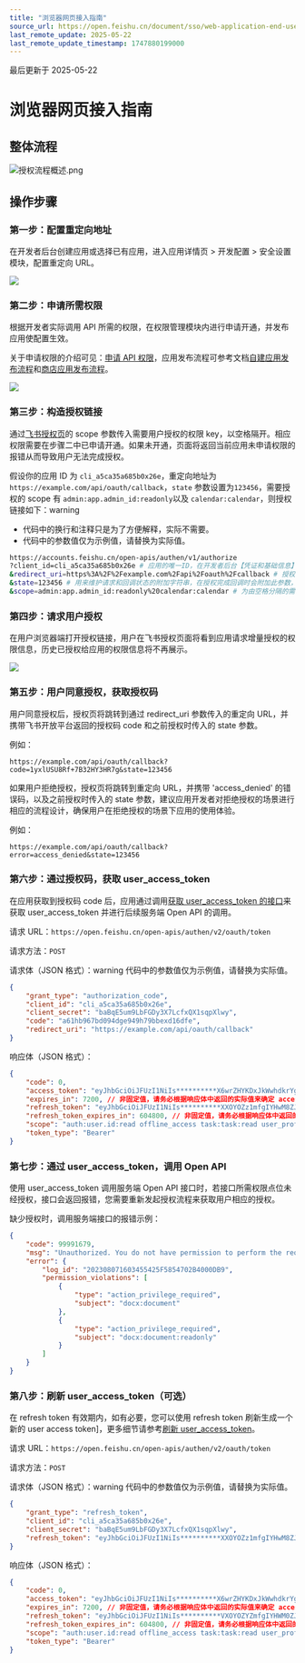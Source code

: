 ```yaml
---
title: "浏览器网页接入指南"
source_url: https://open.feishu.cn/document/sso/web-application-end-user-consent/guide
last_remote_update: 2025-05-22
last_remote_update_timestamp: 1747880199000
---
```

最后更新于 2025-05-22

# 浏览器网页接入指南

## 整体流程

![授权流程概述.png](https://sf3-cn.feishucdn.com/obj/open-platform-opendoc/2f2a8b7d7c56087cc2d50c9df7c91932_LW5kDPce0i.png?height=1466&lazyload=true&maxWidth=700&width=2092)

## 操作步骤

### 第一步：配置重定向地址
在开发者后台创建应用或选择已有应用，进入应用详情页 > 开发配置 > 安全设置模块，配置重定向 URL。

![](https://sf3-cn.feishucdn.com/obj/open-platform-opendoc/1dc62df21b034736fa83dfb82fcc710f_uPyfgwoEUj.png?height=687&lazyload=true&maxWidth=600&width=1756)

### 第二步：申请所需权限

根据开发者实际调用 API 所需的权限，在权限管理模块内进行申请开通，并发布应用使配置生效。

关于申请权限的介绍可见：[申请 API 权限](https://open.feishu.cn/document/ukTMukTMukTM/uQjN3QjL0YzN04CN2cDN)，应用发布流程可参考文档[自建应用发布流程](https://open.feishu.cn/document/home/introduction-to-custom-app-development/self-built-application-development-process)和[商店应用发布流程](https://open.feishu.cn/document/uMzNwEjLzcDMx4yM3ATM/uYjMyUjL2IjM14iNyITN)。

![](https://sf3-cn.feishucdn.com/obj/open-platform-opendoc/6ed3d748ee4258f066a55fd29c34534e_BhnIeqwAWO.png?height=873&lazyload=true&maxWidth=600&width=1886)

### 第三步：构造授权链接

通过[飞书授权页](https://open.feishu.cn/document/common-capabilities/sso/api/obtain-oauth-code)的 scope 参数传入需要用户授权的权限 key，以空格隔开。相应权限需要在步骤二中已申请开通。如果未开通，页面将返回当前应用未申请权限的报错从而导致用户无法完成授权。

假设你的应用 ID 为 `cli_a5ca35a685b0x26e`，重定向地址为 `https://example.com/api/oauth/callback`，`state` 参数设置为`123456`，需要授权的 scope 有 `admin:app.admin_id:readonly`以及 `calendar:calendar`，则授权链接如下：warning
- 代码中的换行和注释只是为了方便解释，实际不需要。
- 代码中的参数值仅为示例值，请替换为实际值。

```bash
https://accounts.feishu.cn/open-apis/authen/v1/authorize
?client_id=cli_a5ca35a685b0x26e # 应用的唯一ID，在开发者后台【凭证和基础信息】中可以获得
&redirect_uri=https%3A%2F%2Fexample.com%2Fapi%2Foauth%2Fcallback # 授权完成后的重定向地址，需要进行 URL 编码
&state=123456 # 用来维护请求和回调状态的附加字符串，在授权完成回调时会附加此参数，应用可以根据此字符串来判断上下文关系
&scope=admin:app.admin_id:readonly%20calendar:calendar # 为由空格分隔的需要用户授权的三方应用权限，权限点位需要在步骤一中已申请开通，注意一样需要进行 URL 编码（空格会被自动替换为 %20）
```

### 第四步：请求用户授权

在用户浏览器端打开授权链接，用户在飞书授权页面将看到应用请求增量授权的权限信息，历史已授权给应用的权限信息将不再展示。

![](https://sf3-cn.feishucdn.com/obj/open-platform-opendoc/f81ae3c268c663ec9c5ee9a73c58f91c_Hu8RN47Nq9.png?height=1012&lazyload=true&maxWidth=400&width=1076)

### 第五步：用户同意授权，获取授权码

用户同意授权后，授权页将跳转到通过 redirect_uri 参数传入的重定向 URL，并携带飞书开放平台返回的授权码 code 和之前授权时传入的 state 参数。

例如：

```
https://example.com/api/oauth/callback?code=1yxlUSU8Rf+7B32HY3HR7g&state=123456
```

如果用户拒绝授权，授权页将跳转到重定向 URL，并携带 'access_denied' 的错误码，以及之前授权时传入的 state 参数，建议应用开发者对拒绝授权的场景进行相应的流程设计，确保用户在拒绝授权的场景下应用的使用体验。

例如：

```
https://example.com/api/oauth/callback?error=access_denied&state=123456
```

### 第六步：通过授权码，获取 user_access_token

在应用获取到授权码 code 后，应用通过调用[获取 user_access_token 的接口](https://open.feishu.cn/document/uAjLw4CM/ukTMukTMukTM/authentication-management/access-token/get-user-access-token)来获取 user_access_token 并进行后续服务端 Open API 的调用。

请求 URL：`https://open.feishu.cn/open-apis/authen/v2/oauth/token`

请求方法：`POST`

请求体（JSON 格式）：warning
代码中的参数值仅为示例值，请替换为实际值。

```json
{
    "grant_type": "authorization_code",
    "client_id": "cli_a5ca35a685b0x26e",
    "client_secret": "baBqE5um9LbFGDy3X7LcfxQX1sqpXlwy",
    "code": "a61hb967bd094dge949h79bbexd16dfe",
    "redirect_uri": "https://example.com/api/oauth/callback"
}
```

响应体（JSON 格式）：
```json
{
    "code": 0,
    "access_token": "eyJhbGciOiJFUzI1NiIs**********X6wrZHYKDxJkWwhdkrYg",
    "expires_in": 7200, // 非固定值，请务必根据响应体中返回的实际值来确定 access_token 的有效期
    "refresh_token": "eyJhbGciOiJFUzI1NiIs**********XXOYOZz1mfgIYHwM8ZJA",
    "refresh_token_expires_in": 604800, // 非固定值，请务必根据响应体中返回的实际值来确定 refresh_token 的有效期
    "scope": "auth:user.id:read offline_access task:task:read user_profile",
    "token_type": "Bearer"
}
```

### 第七步：通过 user_access_token，调用 Open API

使用 user_access_token 调用服务端 Open API 接口时，若接口所需权限点位未经授权，接口会返回报错，您需要重新发起授权流程来获取用户相应的授权。

缺少授权时，调用服务端接口的报错示例：

```json
{
    "code": 99991679,
    "msg": "Unauthorized. You do not have permission to perform the requested operation on the resource. Please request user re-authorization and try again. required one of these privileges: [docx:document, docx:document:readonly]",
    "error": {
        "log_id": "202308071603455425F5854702B4000DB9",
        "permission_violations": [
            {
                "type": "action_privilege_required",
                "subject": "docx:document"
            },
            {
                "type": "action_privilege_required",
                "subject": "docx:document:readonly"
            }
        ]
    }
}
```

### 第八步：刷新 user_access_token（可选）

在 refresh token 有效期内，如有必要，您可以使用 refresh token 刷新生成一个新的 user access token]，更多细节请参考[刷新 user_access_token](https://open.feishu.cn/document/uAjLw4CM/ukTMukTMukTM/authentication-management/access-token/refresh-user-access-token)。

请求 URL：`https://open.feishu.cn/open-apis/authen/v2/oauth/token`

请求方法：`POST`

请求体（JSON 格式）：warning
代码中的参数值仅为示例值，请替换为实际值。

```json
{
    "grant_type": "refresh_token",
    "client_id": "cli_a5ca35a685b0x26e",
    "client_secret": "baBqE5um9LbFGDy3X7LcfxQX1sqpXlwy",
    "refresh_token": "eyJhbGciOiJFUzI1NiIs**********XXOYOZz1mfgIYHwM8ZJA"
}
```

响应体（JSON 格式）：
```json
{
    "code": 0,
    "access_token": "eyJhbGciOiJFUzI1NiIs**********X6wrZHYKDxJkWwhdkrYg",
    "expires_in": 7200, // 非固定值，请务必根据响应体中返回的实际值来确定 access_token 的有效期
    "refresh_token": "eyJhbGciOiJFUzI1NiIs**********VXOYOZYZmfgIYHWM0ZJA",
    "refresh_token_expires_in": 604800, // 非固定值，请务必根据响应体中返回的实际值来确定 refresh_token 的有效期
    "scope": "auth:user.id:read offline_access task:task:read user_profile",
    "token_type": "Bearer"
}
```
